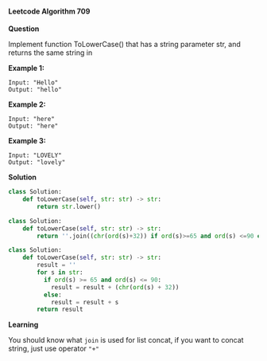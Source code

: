 #### Leetcode Algorithm 709

**Question**

Implement function ToLowerCase() that has a string parameter str, and returns the same string in 

 **Example 1:**

```
Input: "Hello"
Output: "hello"
```

**Example 2:**

```
Input: "here"
Output: "here"
```

**Example 3:**

```
Input: "LOVELY"
Output: "lovely"
```

**Solution**

```python
class Solution:
    def toLowerCase(self, str: str) -> str:
        return str.lower()
```

```python
class Solution:
    def toLowerCase(self, str: str) -> str:
        return ''.join((chr(ord(s)+32)) if ord(s)>=65 and ord(s) <=90 else s for s in str)
```

```python
class Solution:
    def toLowerCase(self, str: str) -> str:
        result = ''
        for s in str:
          if ord(s) >= 65 and ord(s) <= 90:
            result = result + (chr(ord(s) + 32))
          else:
            result = result + s
        return result
```

**Learning**

You should know what `join` is used for list concat, if you want to concat string, just use operator `"+"`